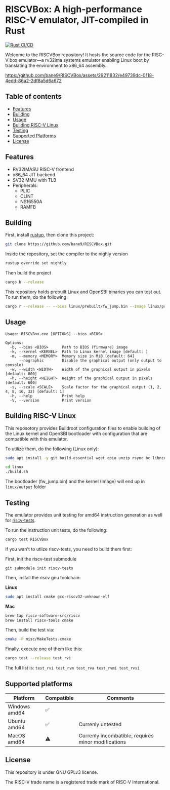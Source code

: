 # RISCVBox: A high-performance RISC-V emulator, JIT-compiled in Rust

[![Rust CI/CD](https://github.com/bane9/RISCVBox/actions/workflows/rust.yml/badge.svg)](https://github.com/bane9/RISCVBox/actions/workflows/rust.yml)

Welcome to the RISCVBox repository! It hosts the source code for the RISC-V box emulator—a rv32ima systems emulator enabling Linux boot by translating the environment to x86_64 assembly.

https://github.com/bane9/RISCVBox/assets/29211832/e49739dc-0118-4edd-86a2-2df8a5d6a672

## Table of contents
- [Features](#features)
- [Building](#building)
- [Usage](#usage)
- [Building RISC-V Linux](#building-risc-v-linux)
- [Testing](#testing)
- [Supported Platforms](#supported-platforms)
- [License](#license)

## Features
- RV32IMASU RISC-V frontend
- x86_64 JIT backend
- SV32 MMU with TLB
- Peripherals:
    - PLIC
    - CLINT
    - NS16550A
    - RAMFB

## Building
First, install [rustup](https://rustup.rs/), then clone this project:
```bash
git clone https://github.com/bane9/RISCVBox.git
```

Inside the repository, set the compiler to the nighly version
```bash
rustup override set nightly
```

Then build the project
```bash
cargo b --release
```

This repository holds prebuilt Linux and OpenSBI binaries you can test out. To run them, do the following
```bash
cargo r --release -- --bios linux/prebuilt/fw_jump.bin --Image linux/prebuilt/Image
```

## Usage
```
Usage: RISCVBox.exe [OPTIONS] --bios <BIOS>

Options:
  -b, --bios <BIOS>      Path to BIOS (firmware) image
  -k, --kernel <KERNEL>  Path to Linux kernel image [default: ]
  -m, --memory <MEMORY>  Memory size in MiB [default: 64]
      --nographic        Disable the graphical output (only output to console)
  -w, --width <WIDTH>    Width of the graphical output in pixels [default: 800]
  -h, --height <HEIGHT>  Height of the graphical output in pixels [default: 600]
  -s, --scale <SCALE>    Scale factor for the graphical output (1, 2, 4, 8, 16, 32) [default: 1]
  -h, --help             Print help
  -V, --version          Print version
```

## Building RISC-V Linux
This reposotory provides Buildroot configuration files to enable building of the Linux kernel and OpenSBI bootloader with configuration that are compatible with this emulator.

To utilize them, do the following (Linux only):
```bash
sudo apt install -y git build-essential wget cpio unzip rsync bc libncurses5-dev screen bison file flex

cd linux
./build.sh
```

The bootloader (fw_jump.bin) and the kernel (Image) will end up in `linux/output` folder

## Testing

The emulator provides unit testing for amd64 instruction generation as well for [riscv-tests](https://github.com/riscv-software-src/riscv-tests).

To run the instruction unit tests, do the following:
```bash
cargo test RISCVBox
```

If you wan't to utlize riscv-tests, you need to build them first:

First, init the riscv-test submodule
```
git submodule init riscv-tests
```

Then, install the riscv gnu toolchain:

**Linux**

```bash
sudo apt install cmake gcc-riscv32-unknown-elf
```

**Mac**

```bash
brew tap riscv-software-src/riscv
brew install riscv-tools cmake
```

Then, build the test via:
```bash
cmake -P misc/MakeTests.cmake
```

Finally, execute one of them like this:
```bash
cargo test --release test_rvi
```

The full list is: `test_rvi test_rvm test_rva test_rvmi test_rvsi`

## Supported platforms

| Platform        | Compatible | Comments                           |
|-----------------|------------|------------------------------------|
| Windows amd64   | ✅         |                                    |
| Ubuntu amd64    | ✅         | Currenly untested                  |
| MacOS amd64     | ⚠️         | Currenly incombatible, requires minor modifications                  |

## License

This repository is under GNU GPLv3 license.

The RISC-V trade name is a registered trade mark of RISC-V International.

